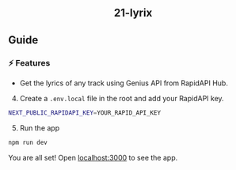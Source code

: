 
<div align="center">
	<h2>21-lyrix</h2>
</div>

## Guide

### ⚡️ Features

- Get the lyrics of any track using Genius API from RapidAPI Hub.

4. Create a `.env.local` file in the root and add your RapidAPI key.

```bash
NEXT_PUBLIC_RAPIDAPI_KEY=YOUR_RAPID_API_KEY
```

5. Run the app

```bash
npm run dev
```

You are all set! Open [localhost:3000](http://localhost:3000/) to see the app.
